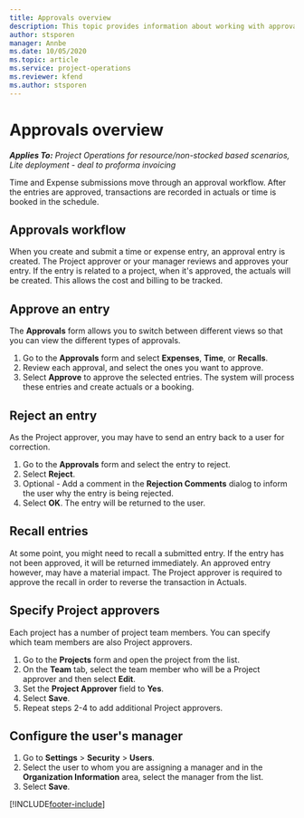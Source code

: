 ```yaml
---
title: Approvals overview
description: This topic provides information about working with approvals in Project Operations.
author: stsporen
manager: Annbe
ms.date: 10/05/2020
ms.topic: article
ms.service: project-operations
ms.reviewer: kfend 
ms.author: stsporen
---
```


# Approvals overview

_**Applies To:** Project Operations for resource/non-stocked based scenarios, Lite deployment - deal to proforma invoicing_

Time and Expense submissions move through an approval workflow. After the entries are approved, transactions are recorded in actuals or time is booked in the schedule.

## Approvals workflow
When you create and submit a time or expense entry, an approval entry is created. The Project approver or your manager reviews and approves your entry. If the entry is related to a project, when it's approved, the actuals will be created. This allows the cost and billing to be tracked. 

## Approve an entry
The **Approvals** form allows you to switch between different views so that you can view the different types of approvals.
  
1. Go to the **Approvals** form and select **Expenses**, **Time**, or **Recalls**.
2. Review each approval, and select the ones you want to approve.
3. Select **Approve** to approve the selected entries.
The system will process these entries and create actuals or a booking.

## Reject an entry
As the Project approver, you may have to send an entry back to a user for correction.
  
1. Go to the **Approvals** form and select the entry to reject. 
2. Select **Reject**.
3. Optional - Add a comment in the **Rejection Comments** dialog to inform the user why the entry is being rejected.
4. Select **OK**. The entry will be returned to the user.
  
## Recall entries
At some point, you might need to recall a submitted entry. If the entry has not been approved, it will be returned immediately. An approved entry however, may have a material impact. The Project approver is required to approve the recall in order to reverse the transaction in Actuals.

## Specify Project approvers
Each project has a number of project team members. You can specify which team members are also Project approvers.

1. Go to the **Projects** form and open the project from the list.
2. On the **Team** tab, select the team member who will be a Project approver and then select **Edit**.
3. Set the **Project Approver** field to **Yes**.
4. Select **Save**.
5. Repeat steps 2-4 to add additional Project approvers.

## Configure the user's manager

1. Go to **Settings** > **Security** > **Users**.
2. Select the user to whom you are assigning a manager and in the **Organization Information** area, select the manager from the list. 
3. Select **Save**.




[!INCLUDE[footer-include](../includes/footer-banner.md)]